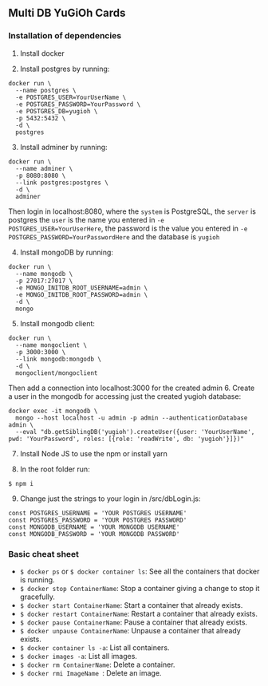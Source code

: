 ## Multi DB YuGiOh Cards
### Installation of dependencies
1. Install docker

2. Install postgres by running:
```
docker run \
  --name postgres \
  -e POSTGRES_USER=YourUserName \
  -e POSTGRES_PASSWORD=YourPassword \
  -e POSTGRES_DB=yugioh \
  -p 5432:5432 \
  -d \
  postgres
```

3. Install adminer by running:
```
docker run \
  --name adminer \
  -p 8080:8080 \
  --link postgres:postgres \
  -d \
  adminer
```
Then login in localhost:8080, where the ```system``` is PostgreSQL, the ```server``` is postgres the ```user``` is the name you entered in ```-e POSTGRES_USER=YourUserHere```, the password is the value you entered in ```-e POSTGRES_PASSWORD=YourPasswordHere``` and the database is ```yugioh```

4. Install mongoDB by running:
```
docker run \
  --name mongodb \
  -p 27017:27017 \
  -e MONGO_INITDB_ROOT_USERNAME=admin \
  -e MONGO_INITDB_ROOT_PASSWORD=admin \
  -d \
  mongo
```
5. Install mongodb client: 
```
docker run \
  --name mongoclient \
  -p 3000:3000 \
  --link mongodb:mongodb \
  -d \
  mongoclient/mongoclient
```
Then add a connection into localhost:3000 for the created admin
6. Create a user in the mongodb for accessing just the created yugioh database:
```
docker exec -it mongodb \
  mongo --host localhost -u admin -p admin --authenticationDatabase admin \
  --eval "db.getSiblingDB('yugioh').createUser({user: 'YourUserName', pwd: 'YourPassword', roles: [{role: 'readWrite', db: 'yugioh'}]})"
```

7. Install Node JS to use the npm or install yarn

8. In the root folder run:
```
$ npm i
```

9. Change just the strings to your login in /src/dbLogin.js:
```
const POSTGRES_USERNAME = 'YOUR POSTGRES USERNAME'
const POSTGRES_PASSWORD = 'YOUR POSTGRES PASSWORD'
const MONGODB_USERNAME = 'YOUR MONGODB USERNAME'
const MONGODB_PASSWORD = 'YOUR MONGODB PASSWORD'
```

### Basic cheat sheet
* ```$ docker ps``` or ```$ docker container ls```: See all the containers that docker is running.
* ```$ docker stop ContainerName```: Stop a container giving a change to stop it gracefully.
* ```$ docker start ContainerName```: Start a container that already exists.
* ```$ docker restart ContainerName```: Restart a container that already exists.
* ```$ docker pause ContainerName```: Pause a container that already exists.
* ```$ docker unpause ContainerName```: Unpause a container that already exists.
* ```$ docker container ls -a```: List all containers.
* ```$ docker images -a```: List all images.
* ```$ docker rm ContainerName```: Delete a container.
* ```$ docker rmi ImageName ```: Delete an image.

